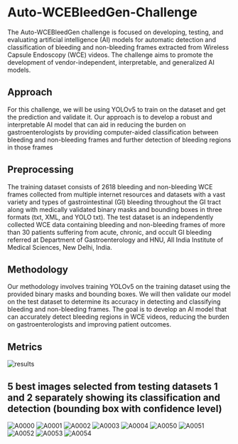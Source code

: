 # Auto-WCEBleedGen-Challenge

The Auto-WCEBleedGen challenge is focused on developing, testing, and evaluating artificial intelligence (AI) models for automatic detection and classification of bleeding and non-bleeding frames extracted from Wireless Capsule Endoscopy (WCE) videos. The challenge aims to promote the development of vendor-independent, interpretable, and generalized AI models.

## Approach

For this challenge, we will be using YOLOv5 to train on the dataset and get the prediction and validate it. Our approach is to develop a robust and interpretable AI model that can aid in reducing the burden on gastroenterologists by providing computer-aided classification between bleeding and non-bleeding frames and further detection of bleeding regions in those frames

## Preprocessing 

The training dataset consists of 2618 bleeding and non-bleeding WCE frames collected from multiple internet resources and datasets with a vast variety and types of gastrointestinal (GI) bleeding throughout the GI tract along with medically validated binary masks and bounding boxes in three formats (txt, XML, and YOLO txt). The test dataset is an independently collected WCE data containing bleeding and non-bleeding frames of more than 30 patients suffering from acute, chronic, and occult GI bleeding referred at Department of Gastroenterology and HNU, All India Institute of Medical Sciences, New Delhi, India.

## Methodology

Our methodology involves training YOLOv5 on the training dataset using the provided binary masks and bounding boxes. We will then validate our model on the test dataset to determine its accuracy in detecting and classifying bleeding and non-bleeding frames. The goal is to develop an AI model that can accurately detect bleeding regions in WCE videos, reducing the burden on gastroenterologists and improving patient outcomes.

## Metrics 

![results](https://github.com/ATHdevs/Auto-WCEBleedGen-Challenge/assets/147138099/51ce9ed5-076e-48a4-9231-36d74105ca40)


##  5 best images selected from testing datasets 1 and 2 separately showing its classification and detection (bounding box with confidence level)

![A0000](https://github.com/ATHdevs/Auto-WCEBleedGen-Challenge/assets/147138099/130f246b-1391-48fe-b084-2c7da6d2750d)
![A0001](https://github.com/ATHdevs/Auto-WCEBleedGen-Challenge/assets/147138099/21b90de9-9a91-4854-9ccb-e831981d8e0f)
![A0002](https://github.com/ATHdevs/Auto-WCEBleedGen-Challenge/assets/147138099/80815b91-6152-4d71-9172-8f87ae1be22a)
![A0003](https://github.com/ATHdevs/Auto-WCEBleedGen-Challenge/assets/147138099/fa7afb2e-0f30-45d6-86a0-3e2db5770113)
![A0004](https://github.com/ATHdevs/Auto-WCEBleedGen-Challenge/assets/147138099/fde9af64-5070-42f1-aac7-5a131553a306)
![A0050](https://github.com/ATHdevs/Auto-WCEBleedGen-Challenge/assets/147138099/c1db35c3-11a1-459b-8adf-9d4d5ab1eb09)
![A0051](https://github.com/ATHdevs/Auto-WCEBleedGen-Challenge/assets/147138099/8a17c342-4817-42ee-a27d-96448c39dddb)
![A0052](https://github.com/ATHdevs/Auto-WCEBleedGen-Challenge/assets/147138099/705b4d0f-6a34-4afb-a2c8-b536a5b43f97)
![A0053](https://github.com/ATHdevs/Auto-WCEBleedGen-Challenge/assets/147138099/2ce22e11-0beb-47ca-bce5-949516693fee)
![A0054](https://github.com/ATHdevs/Auto-WCEBleedGen-Challenge/assets/147138099/8aa1d845-d621-402a-8c54-c0212c46f7d2)
